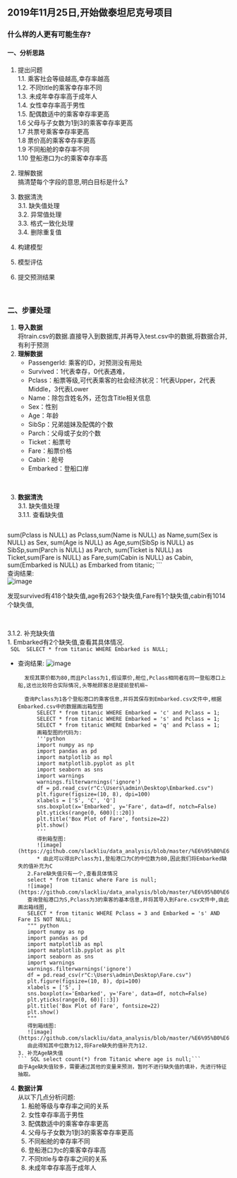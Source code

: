 ## 2019年11月25日,开始做泰坦尼克号项目  
### 什么样的人更有可能生存?
#### 一、分析思路  
1. 提出问题  
    1.1. 乘客社会等级越高,幸存率越高  
    1.2. 不同title的乘客幸存率不同  
    1.3. 未成年幸存率高于成年人  
    1.4. 女性幸存率高于男性  
    1.5. 配偶数适中的乘客幸存率更高  
    1.6 父母与子女数为1到3的乘客幸存率更高  
    1.7 共票号乘客幸存率更高  
    1.8 票价高的乘客幸存率更高  
    1.9 不同船舱的幸存率不同  
    1.10 登船港口为c的乘客幸存率高  
    
2. 理解数据  
    搞清楚每个字段的意思,明白目标是什么? 
    
3.  数据清洗   
  3.1. 缺失值处理   
  3.2. 异常值处理    
  3.3. 格式一致化处理    
  3.4. 删除重复值  
  
4.  构建模型  

5. 模型评估  

6. 提交预测结果 

</br>


### 二、步骤处理 
1. **导入数据**   
    将train.csv的数据.直接导入到数据库,并再导入test.csv中的数据,将数据合并,有利于预测  
2. **理解数据**  
    - PassengerId: 乘客的ID，对预测没有用处  
    - Survived：1代表幸存，0代表遇难， 
    - Pclass：船票等级,可代表乘客的社会经济状况：1代表Upper，2代表Middle，3代表Lower  
    - Name：除包含姓名外，还包含Title相关信息  
    - Sex：性别   
    - Age：年龄  
    - SibSp：兄弟姐妹及配偶的个数  
    - Parch：父母或子女的个数  
    - Ticket：船票号  
    - Fare：船票价格  
    - Cabin：舱号 
    - Embarked：登船口岸  
    
</br>

3. **数据清洗**  
    3.1. 缺失值处理     
         3.1.1. 查看缺失值      
    ``` SQL SELECT sum(PassengerId is NULL) as PassengerId, sum(Survived is NULL) as Survived,
sum(Pclass is NULL) as Pclass,sum(Name is NULL) as Name,sum(Sex is NULL) as Sex,
sum(Age is NULL) as Age,sum(SibSp is NULL) as SibSp,sum(Parch is NULL) as Parch,
sum(Ticket is NULL) as Ticket,sum(Fare is NULL) as Fare,sum(Cabin is NULL) as Cabin,
sum(Embarked is NULL) as Embarked from titanic;  ```  
查询结果:   
![image](https://github.com/slackliu/data_analysis/blob/master/%E6%95%B0%E6%8D%AE%E5%88%86%E6%9E%90%E9%A1%B9%E7%9B%AE/kaggle/%E6%B3%B0%E5%9D%A6%E5%B0%BC%E5%85%8B%E5%8F%B7%E9%A2%84%E6%B5%8B/images/sql_chaxunqueshizhi.png)  
            
发现survived有418个缺失值,age有263个缺失值,Fare有1个缺失值,cabin有1014个缺失值,  

</br>


3.1.2. 补充缺失值  
            1. Embarked有2个缺失值,查看其具体情况.  
               ``` SQL  SELECT * from titanic WHERE Embarked is NULL;```  
* 查询结果:
                ![image](https://github.com/slackliu/data_analysis/blob/master/%E6%95%B0%E6%8D%AE%E5%88%86%E6%9E%90%E9%A1%B9%E7%9B%AE/kaggle/%E6%B3%B0%E5%9D%A6%E5%B0%BC%E5%85%8B%E5%8F%B7%E9%A2%84%E6%B5%8B/images/SQL_embarked_%E7%BC%BA%E5%A4%B1%E5%80%BC%E6%83%85%E5%86%B5.png)  
                
        发现其票价都为80,而且Pclass为1,假设票价,舱位,Pclass相同者在同一登船港口上船,这也比较符合实际情况,头等舱顾客总是提前登机嘛~   
        
        查询Pclass为1各个登船港口的乘客信息,并将其保存到Embarked.csv文件中,根据Embarked.csv中的数据画出箱型图
            SELECT * from titanic WHERE Embarked = 'c' and Pclass = 1;
            SELECT * from titanic WHERE Embarked = 's' and Pclass = 1;
            SELECT * from titanic WHERE Embarked = 'q' and Pclass = 1;
            画箱型图的代码为:    
            '''python
            import numpy as np
            import pandas as pd
            import matplotlib as mpl
            import matplotlib.pyplot as plt
            import seaborn as sns
            import warnings
            warnings.filterwarnings('ignore')
            df = pd.read_csv(r"C:\Users\admin\Desktop\Embarked.csv")
            plt.figure(figsize=(10, 8), dpi=100)
            xlabels = ['S', 'C', 'Q']
            sns.boxplot(x='Embarked', y='Fare', data=df, notch=False)
            plt.yticks(range(0, 600)[::20])
            plt.title('Box Plot of Fare', fontsize=22)
            plt.show()
            '''    
            得到箱型图:  
            ![image](https://github.com/slackliu/data_analysis/blob/master/%E6%95%B0%E6%8D%AE%E5%88%86%E6%9E%90%E9%A1%B9%E7%9B%AE/kaggle/%E6%B3%B0%E5%9D%A6%E5%B0%BC%E5%85%8B%E5%8F%B7%E9%A2%84%E6%B5%8B/images/Fare%E7%AE%B1%E5%9E%8B%E5%9B%BE.png)  
            * 由此可以得出Pclass为1,登船港口为C的中位数为80,因此我们将Embarked缺失的值补充为C  
         2.Fare缺失值只有一个,查看具体情况  
         select * from titanic where Fare is null;  
         ![image](https://github.com/slackliu/data_analysis/blob/master/%E6%95%B0%E6%8D%AE%E5%88%86%E6%9E%90%E9%A1%B9%E7%9B%AE/kaggle/%E6%B3%B0%E5%9D%A6%E5%B0%BC%E5%85%8B%E5%8F%B7%E9%A2%84%E6%B5%8B/images/Fare%E7%BC%BA%E5%A4%B1%E5%85%B7%E4%BD%93%E6%83%85%E5%86%B5.png)  
         查询登船港口为S,Pclass为3的乘客的基本信息,并将其导入到Fare.csv文件中,由此画出箱线图,  
         SELECT * from titanic WHERE Pclass = 3 and Embarked = 's' AND Fare IS NOT NULL;  
         """ python
         import numpy as np
         import pandas as pd
         import matplotlib as mpl
         import matplotlib.pyplot as plt
         import seaborn as sns
         import warnings
         warnings.filterwarnings('ignore')
         df = pd.read_csv(r"C:\Users\admin\Desktop\Fare.csv")
         plt.figure(figsize=(10, 8), dpi=100)
         xlabels = ['S', ]
         sns.boxplot(x='Embarked', y='Fare', data=df, notch=False)
         plt.yticks(range(0, 60)[::3])
         plt.title('Box Plot of Fare', fontsize=22)
         plt.show()
         """  
         得到箱线图:  
         ![image](https://github.com/slackliu/data_analysis/blob/master/%E6%95%B0%E6%8D%AE%E5%88%86%E6%9E%90%E9%A1%B9%E7%9B%AE/kaggle/%E6%B3%B0%E5%9D%A6%E5%B0%BC%E5%85%8B%E5%8F%B7%E9%A2%84%E6%B5%8B/images/Fare%E5%88%86%E5%B8%83%E7%AE%B1%E7%BA%BF%E5%9B%BE.png)
         由此得知其中位数为12,将Fare缺失的值补充为12.  
      3. 补充Age缺失值  
      ``` SQL select count(*) from Titanic where age is null;```  
      由于Age缺失值较多，需要通过其他的变量来预测，暂时不进行缺失值的填补，先进行特征抽取。
         
4. **数据计算**  
    从以下几点分析问题:   
    1. 船舱等级与幸存率之间的关系   
    2. 女性幸存率高于男性  
    3. 配偶数适中的乘客幸存率更高  
    4. 父母与子女数为1到3的乘客幸存率更高  
    5. 不同船舱的幸存率不同  
    6. 登船港口为c的乘客幸存率高  
    7. 不同title与幸存率之间的关系  
    8. 未成年幸存率高于成年人  
    
    

